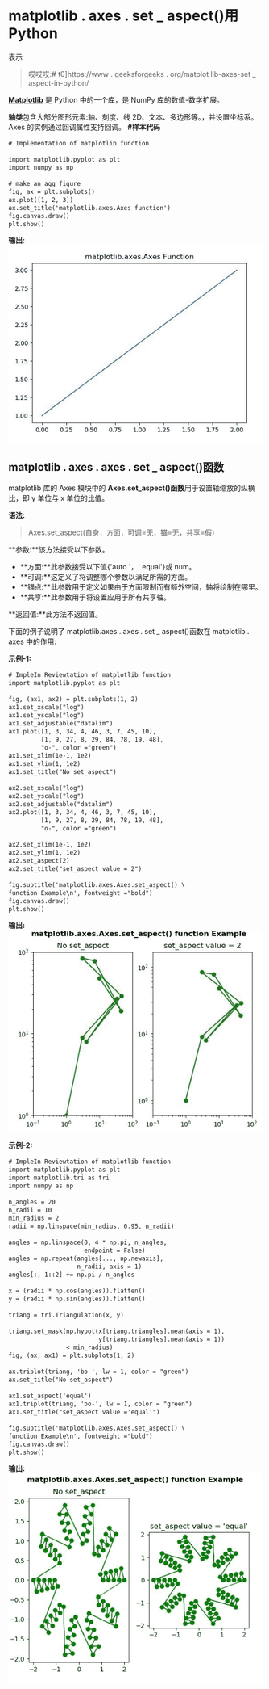 # matplotlib . axes . set _ aspect()用 Python

表示

> 哎哎哎:# t0]https://www . geeksforgeeks . org/matplot lib-axes-set _ aspect-in-python/

**[Matplotlib](https://www.geeksforgeeks.org/python-introduction-matplotlib/)** 是 Python 中的一个库，是 NumPy 库的数值-数学扩展。

**轴类**包含大部分图形元素:轴、刻度、线 2D、文本、多边形等。，并设置坐标系。Axes 的实例通过回调属性支持回调。
**#样本代码**

```
# Implementation of matplotlib function

import matplotlib.pyplot as plt
import numpy as np

# make an agg figure
fig, ax = plt.subplots()
ax.plot([1, 2, 3])
ax.set_title('matplotlib.axes.Axes function')
fig.canvas.draw()
plt.show()
```

**输出:**
![](img/daa9a3a4d8203ab3b2948bfee29e6ec6.png)

## matplotlib . axes . axes . set _ aspect()函数

matplotlib 库的 Axes 模块中的 **Axes.set_aspect()函数**用于设置轴缩放的纵横比，即 y 单位与 x 单位的比值。

**语法:**

> Axes.set_aspect(自身，方面，可调=无，锚=无，共享=假)

**参数:**该方法接受以下参数。

*   **方面:**此参数接受以下值{'auto '，' equal'}或 num。
*   **可调:**这定义了将调整哪个参数以满足所需的方面。
*   **锚点:**此参数用于定义如果由于方面限制而有额外空间，轴将绘制在哪里。
*   **共享:**此参数用于将设置应用于所有共享轴。

**返回值:**此方法不返回值。

下面的例子说明了 matplotlib.axes . axes . set _ aspect()函数在 matplotlib . axes 中的作用:

**示例-1:**

```
# ImpleIn Reviewtation of matplotlib function  
import matplotlib.pyplot as plt

fig, (ax1, ax2) = plt.subplots(1, 2)
ax1.set_xscale("log")
ax1.set_yscale("log")
ax1.set_adjustable("datalim")
ax1.plot([1, 3, 34, 4, 46, 3, 7, 45, 10],
         [1, 9, 27, 8, 29, 84, 78, 19, 48],
         "o-", color ="green")
ax1.set_xlim(1e-1, 1e2)
ax1.set_ylim(1, 1e2)
ax1.set_title("No set_aspect")

ax2.set_xscale("log")
ax2.set_yscale("log")
ax2.set_adjustable("datalim")
ax2.plot([1, 3, 34, 4, 46, 3, 7, 45, 10],
         [1, 9, 27, 8, 29, 84, 78, 19, 48],
         "o-", color ="green")

ax2.set_xlim(1e-1, 1e2)
ax2.set_ylim(1, 1e2)
ax2.set_aspect(2)
ax2.set_title("set_aspect value = 2")

fig.suptitle('matplotlib.axes.Axes.set_aspect() \
function Example\n', fontweight ="bold")
fig.canvas.draw()
plt.show()
```

**输出:**
![](img/59d0d5939f4f5755c35b160d092ab97c.png)

**示例-2:**

```
# ImpleIn Reviewtation of matplotlib function  
import matplotlib.pyplot as plt
import matplotlib.tri as tri
import numpy as np

n_angles = 20
n_radii = 10
min_radius = 2
radii = np.linspace(min_radius, 0.95, n_radii)

angles = np.linspace(0, 4 * np.pi, n_angles,
                     endpoint = False)
angles = np.repeat(angles[..., np.newaxis],
                   n_radii, axis = 1)
angles[:, 1::2] += np.pi / n_angles

x = (radii * np.cos(angles)).flatten()
y = (radii * np.sin(angles)).flatten()

triang = tri.Triangulation(x, y)

triang.set_mask(np.hypot(x[triang.triangles].mean(axis = 1),
                         y[triang.triangles].mean(axis = 1))
                < min_radius)
fig, (ax, ax1) = plt.subplots(1, 2)

ax.triplot(triang, 'bo-', lw = 1, color = "green")
ax.set_title("No set_aspect")

ax1.set_aspect('equal')
ax1.triplot(triang, 'bo-', lw = 1, color = "green")
ax1.set_title("set_aspect value ='equal'")

fig.suptitle('matplotlib.axes.Axes.set_aspect() \
function Example\n', fontweight ="bold")
fig.canvas.draw()
plt.show()
```

**输出:**
![](img/8198798b8e61da6f66f0ddb47dbaa304.png)